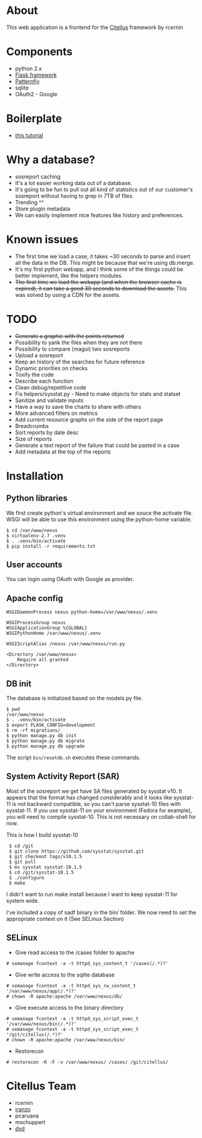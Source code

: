 # About

This web application is a frontend for the [Citellus](https://github.com/zerodayz/citellus) framework by rcernin

# Components

* python 2.x
* [Flask framework](http://flask.pocoo.org/)
* [Patternfly](http://www.patternfly.org)
* sqlite
* OAuth2 - Google


# Boilerplate

* [this tutorial](https://scotch.io/tutorials/build-a-crud-web-app-with-python-and-flask-part-one)


# Why a database?

* sosreport caching
* It's a lot easier working data out of a database. 
* It's going to be fun to pull out all kind of statistics out of our customer's sosreport without having to grep in 7TB of files.
* Trending ^^
* Store plugin metadata
* We can easily implement nice features like history and preferences.

# Known issues
* The first time we load a case, it takes ~30 seconds to parse and insert all the data in the DB. This might be because that we're using db.merge.
* It's my first python webapp, and I think some of the things could be better implement, like the helpers modules.
* ~~The first time we load the webapp (and when the browser cache is expired), it can take a good 30 seconds to download the assets.~~ This was solved by using a CDN for the assets.

# TODO
* ~~Generate a graphic with the points returned~~
* Possibility to yank the files when they are not there
* Possibility to compare (magui) two sosreports
* Upload a sosreport
* Keep an history of the searches for future reference
* Dynamic priorities on checks
* Toxify the code
* Describe each function
* Clean debug/repetitive code
* Fix helpers/sysstat.py - Need to make objects for stats and statset
* Sanitize and validate inputs
* Have a way to save the charts to share with others
* More advanced filters on metrics
* Add current resource graphs on the side of the report page
* Breadcrumbs
* Sort reports by date desc
* Size of reports 
* Generate a text report of the failure that could be pasted in a case
* Add metadata at the top of the reports

# Installation
## Python libraries

We first create python's virtual environment and we souce the activate file. WSGI will be able to use this environment using the python-home variable.

```
$ cd /var/www/nexus
$ virtualenv-2.7 .venv
$ . .venv/bin/activate
$ pip install -r requirements.txt
```

## User accounts

You can login using OAuth with Google as provider.

## Apache config

```
WSGIDaemonProcess nexus python-home=/var/www/nexus/.venv

WSGIProcessGroup nexus
WSGIApplicationGroup %{GLOBAL}
WSGIPythonHome /var/www/nexus/.venv

WSGIScriptAlias /nexus /var/www/nexus/run.py

<Directory /var/www/nexus>
    Require all granted
</Directory>
```

## DB init

The database is initialized based on the models.py file.

```
$ pwd
/var/www/nexus
$ . .venv/bin/activate
$ export FLASK_CONFIG=development
$ rm -rf migrations/
$ python manage.py db init
$ python manage.py db migrate
$ python manage.py db upgrade
 ```

 The script `bin/resetdb.sh` executes these commands.

## System Activity Report (SAR)
Most of the sosreport we get have SA files generated by sysstat v10. It appears that the format has changed considerably and it looks like sysstat-11 is not backward compatible, so you can't parse sysstat-10 files with sysstat-11. If you use sysstat-11 on your environment (Fedora for example), you will need to compile sysstat-10. This is not necessary on collab-shell for now.

This is how I build sysstat-10
```
 $ cd /git
 $ git clone https://github.com/sysstat/sysstat.git
 $ git checkout tags/v10.1.5
 $ git pull
 $ mv sysstat sysstat-10.1.5
 $ cd /git/sysstat-10.1.5
 $ ./configure
 $ make
```
I didn't want to run make install because I want to keep sysstat-11 for system wide.

I've included a copy of sadf binary in the bin/ folder. We now need to set the appropriate context on it (See SELinux Section)

## SELinux
* Give read access to the /cases folder to apache
```
# semanage fcontext -a -t httpd_sys_content_t '/cases(/.*)?'
```

* Give write access to the sqlite database
```
# semanage fcontext -a -t httpd_sys_rw_content_t '/var/www/nexus/app(/.*)?'
# chown -R apache:apache /var/www/nexus/db/
```

* Give execute access to the binary directory
```
# semanage fcontext -a -t httpd_sys_script_exec_t '/var/www/nexus/bin(/.*)?'
# semanage fcontext -a -t httpd_sys_script_exec_t '/git/citellus(/.*)?'
# chown -R apache:apache /var/www/nexus/bin/
```

* Restorecon
```
# restorecon -R -F -v /var/www/nexus/ /cases/ /git/citellus/
```

# Citellus Team

* rcernin
* [iranzo](https://iranzo.github.io/)
* pcaruana
* mschuppert
* [dvd](https://valleedelisle.com)
